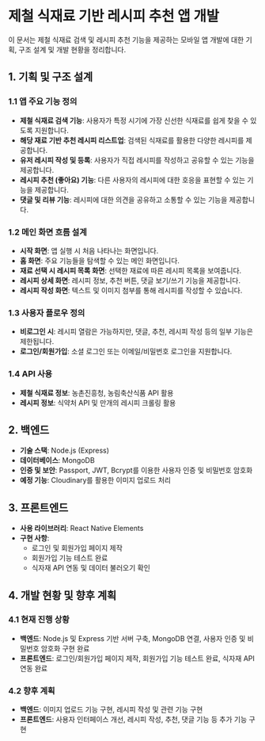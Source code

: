 # 제철 식재료 기반 레시피 추천 앱 개발

이 문서는 제철 식재료 검색 및 레시피 추천 기능을 제공하는 모바일 앱 개발에 대한 기획, 구조 설계 및 개발 현황을 정리합니다.

## 1. 기획 및 구조 설계

### 1.1 앱 주요 기능 정의

- **제철 식재료 검색 기능**: 사용자가 특정 시기에 가장 신선한 식재료를 쉽게 찾을 수 있도록 지원합니다.
- **해당 재료 기반 추천 레시피 리스트업**: 검색된 식재료를 활용한 다양한 레시피를 제공합니다.
- **유저 레시피 작성 및 등록**: 사용자가 직접 레시피를 작성하고 공유할 수 있는 기능을 제공합니다.
- **레시피 추천 (좋아요) 기능**: 다른 사용자의 레시피에 대한 호응을 표현할 수 있는 기능을 제공합니다.
- **댓글 및 리뷰 기능**: 레시피에 대한 의견을 공유하고 소통할 수 있는 기능을 제공합니다.

### 1.2 메인 화면 흐름 설계

- **시작 화면**: 앱 실행 시 처음 나타나는 화면입니다.
- **홈 화면**: 주요 기능들을 탐색할 수 있는 메인 화면입니다.
- **재료 선택 시 레시피 목록 화면**: 선택한 재료에 따른 레시피 목록을 보여줍니다.
- **레시피 상세 화면**: 레시피 정보, 추천 버튼, 댓글 보기/쓰기 기능을 제공합니다.
- **레시피 작성 화면**: 텍스트 및 이미지 첨부를 통해 레시피를 작성할 수 있습니다.

### 1.3 사용자 플로우 정의

- **비로그인 시**: 레시피 열람은 가능하지만, 댓글, 추천, 레시피 작성 등의 일부 기능은 제한됩니다.
- **로그인/회원가입**: 소셜 로그인 또는 이메일/비밀번호 로그인을 지원합니다.

### 1.4 API 사용

- **제철 식재료 정보**: 농촌진흥청, 농림축산식품 API 활용
- **레시피 정보**: 식약처 API 및 만개의 레시피 크롤링 활용

## 2. 백엔드

- **기술 스택**: Node.js (Express)
- **데이터베이스**: MongoDB
- **인증 및 보안**: Passport, JWT, Bcrypt를 이용한 사용자 인증 및 비밀번호 암호화
- **예정 기능**: Cloudinary를 활용한 이미지 업로드 처리

## 3. 프론트엔드

- **사용 라이브러리**: React Native Elements
- **구현 사항**:
  - 로그인 및 회원가입 페이지 제작
  - 회원가입 기능 테스트 완료
  - 식자재 API 연동 및 데이터 불러오기 확인

## 4. 개발 현황 및 향후 계획

### 4.1 현재 진행 상황

- **백엔드**: Node.js 및 Express 기반 서버 구축, MongoDB 연결, 사용자 인증 및 비밀번호 암호화 구현 완료
- **프론트엔드**: 로그인/회원가입 페이지 제작, 회원가입 기능 테스트 완료, 식자재 API 연동 완료

### 4.2 향후 계획

- **백엔드**: 이미지 업로드 기능 구현, 레시피 작성 및 관련 기능 구현
- **프론트엔드**: 사용자 인터페이스 개선, 레시피 작성, 추천, 댓글 기능 등 추가 기능 구현
